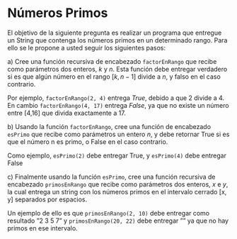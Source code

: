 # Números Primos

El objetivo de la siguiente pregunta es realizar un programa que entregue un String que contenga los números primos en un determinado rango. Para ello se le propone a usted seguir los siguientes pasos:

a) Cree una función recursiva de encabezado `factorEnRango` que recibe como parámetros dos enteros, $k$ y $n$. Esta función debe entregar verdadero si es que algún número en el rango $[k, n − 1]$ divide a $n$, y falso en el caso contrario.

Por ejemplo, `factorEnRango(2, 4)` entrega *True*, debido a que 2 divide a 4. En cambio `factorEnRango(4, 17)` entrega *False*, ya que no existe un número entre [4,16] que divida exactamente a 17.

b) Usando la función `factorEnRango`, cree una función de encabezado `esPrimo` que recibe como parámetros un entero $n$, y debe retornar True si es que el número n es primo, o False en el caso contrario.

Como ejemplo, `esPrimo(2)` debe entregar True, y `esPrimo(4)`
debe entregar False

c) Finalmente usando la función `esPrimo`, cree una función recursiva de encabezado `primosEnRango` que recibe como parámetros dos enteros, $x$ e $y$, la cual entrega un string con los números primos en el intervalo cerrado [x, y] separados por espacios.

Un ejemplo de ello es que `primosEnRango(2, 10)` debe entregar como resultado ”2 3 5 7” y `primosEnRango(20, 22)` debe entregar ”” ya que no hay primos en ese intervalo.
